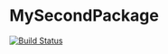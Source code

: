 # MySecondPackage

[![Build Status](https://github.com/jobosse/MySecondPackage.jl/actions/workflows/CI.yml/badge.svg?branch=main)](https://github.com/jobosse/MySecondPackage.jl/actions/workflows/CI.yml?query=branch%3Amain)
